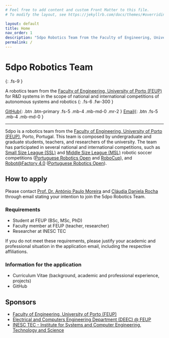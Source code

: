 ```yaml
---
# Feel free to add content and custom Front Matter to this file.
# To modify the layout, see https://jekyllrb.com/docs/themes/#overriding-theme-defaults

layout: default
title: Home
nav_order: 1
description: "5dpo Robotics Team from the Faculty of Engineering, University of Porto (FEUP)"
permalink: /
---
```


[5dpo Email]: mailto:5dpo@fe.up.pt
[5dpo GitHub]: https://github.com/5dpo
[DEEC]: https://sigarra.up.pt/feup/en/UNI_GERAL.UNIDADE_VIEW?pv_unidade=13
[FEUP]: https://sigarra.up.pt/feup/en/
[INESC TEC]: https://www.inesctec.pt/en/

# 5dpo Robotics Team
{: .fs-9 }

A robotics team from the
[Faculty of Engineering, University of Porto (FEUP)][FEUP]
for R&D systems in the scope of national and international competitions of
autonomous systems and robotics
{: .fs-6 .fw-300 }

[GitHub][5dpo GitHub]{: .btn .btn-primary .fs-5 .mb-4 .mb-md-0 .mr-2 }
[Email][5dpo Email]{: .btn .fs-5 .mb-4 .mb-md-0 }

---

5dpo is a robotics team from the
[Faculty of Engineering, University of Porto (FEUP)][FEUP], Porto, Portugal.
This team is composed by undergraduate and graduate students, teachers, and
researchers of the university.
The team has participated in several national and international competitions,
such as
[Small Size League (SSL)](https://www.robocup.org/leagues/7) and
[Middle Size League (MSL)](https://www.robocup.org/leagues/6) robotic soccer
competitions
([Portuguese Robotics Open](https://www.festivalnacionalrobotica.pt/) and
[RoboCup](https://www.robocup.org/)),
and [Robot@Factory 4.0](https://github.com/P33a/RobotAtFactory)
([Portuguese Robotics Open](https://www.festivalnacionalrobotica.pt/)).

## How to apply

Please contact [Prof. Dr. António Paulo Moreira](mailto:amoreira@fe.up.pt)
and [Cláudia Daniela Rocha](mailto:claudia.d.rocha@inesctec.pt) through email
stating your intention to join the 5dpo Robotics Team.

### Requirements

- Student at FEUP (BSc, MSc, PhD)
- Faculty member at FEUP (teacher, researcher)
- Researcher at INESC TEC

If you do not meet these requirements, please justify your academic and
professional situation in the application email, including the respective
affiliations.

### Information for the application

- Curriculum Vitae (background, academic and professional experience, projects)
- GitHub

## Sponsors

- [Faculty of Engineering, University of Porto (FEUP)][FEUP]
- [Electrical and Computers Engineering Department (DEEC) @ FEUP][DEEC]
- [INESC TEC - Institute for Systems and Computer Engineering, Technology and Science][INESC TEC]
